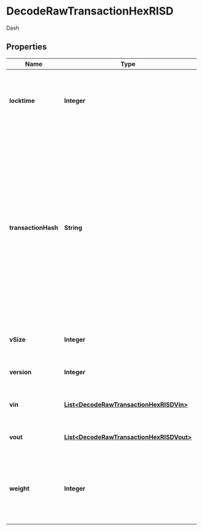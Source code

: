 

# DecodeRawTransactionHexRISD

Dash

## Properties

| Name | Type | Description | Notes |
|------------ | ------------- | ------------- | -------------|
|**locktime** | **Integer** | Represents the time at which a particular transaction can be added to the blockchain. |  |
|**transactionHash** | **String** | Represents the same as transactionId for account-based protocols like Ethereum, while it could be different in UTXO-based protocols like Bitcoin. E.g., in UTXO-based protocols hash is different from transactionId for SegWit transactions. |  |
|**vSize** | **Integer** | Represents the virtual size of this transaction. |  |
|**version** | **Integer** | Represents transaction version number. |  |
|**vin** | [**List&lt;DecodeRawTransactionHexRISDVin&gt;**](DecodeRawTransactionHexRISDVin.md) | Represents the transaction inputs. |  |
|**vout** | [**List&lt;DecodeRawTransactionHexRISDVout&gt;**](DecodeRawTransactionHexRISDVout.md) | Represents the transaction outputs. |  |
|**weight** | **Integer** | Represents the size of a block, measured in weight units and including the segwit discount. |  [optional] |



